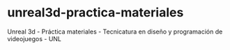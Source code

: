 # unreal3d-practica-materiales
Unreal 3d - Práctica materiales - Tecnicatura en diseño y programación de videojuegos - UNL
